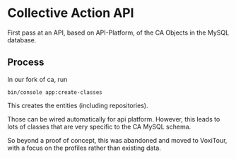 # Collective Action API

First pass at an API, based on API-Platform, of the CA Objects in the MySQL database.

## Process

In our fork of ca, run

```
bin/console app:create-classes
```

This creates the entities (including repositories).

Those can be wired automatically for api platform.  However, this leads to lots of classes that are very specific to the CA MySQL schema.

So beyond a proof of concept, this was abandoned and moved to VoxiTour, with a focus on the profiles rather than existing data.



